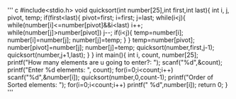 '''  c
#include<stdio.h>
void quicksort(int number[25],int first,int last){
   int i, j, pivot, temp;
   if(first<last){
      pivot=first;
      i=first;
      j=last;
      while(i<j){
         while(number[i]<=number[pivot]&&i<last)
         i++;
         while(number[j]>number[pivot])
         j--;
         if(i<j){
            temp=number[i];
            number[i]=number[j];
            number[j]=temp;
         }
      }
      temp=number[pivot];
      number[pivot]=number[j];
      number[j]=temp;
      quicksort(number,first,j-1);
      quicksort(number,j+1,last);
   }
}
int main(){
   int i, count, number[25];
   printf("How many elements are u going to enter?: ");
   scanf("%d",&count);
   printf("Enter %d elements: ", count);
   for(i=0;i<count;i++)
   scanf("%d",&number[i]);
   quicksort(number,0,count-1);
   printf("Order of Sorted elements: ");
   for(i=0;i<count;i++)
   printf(" %d",number[i]);
   return 0;
}
'''  